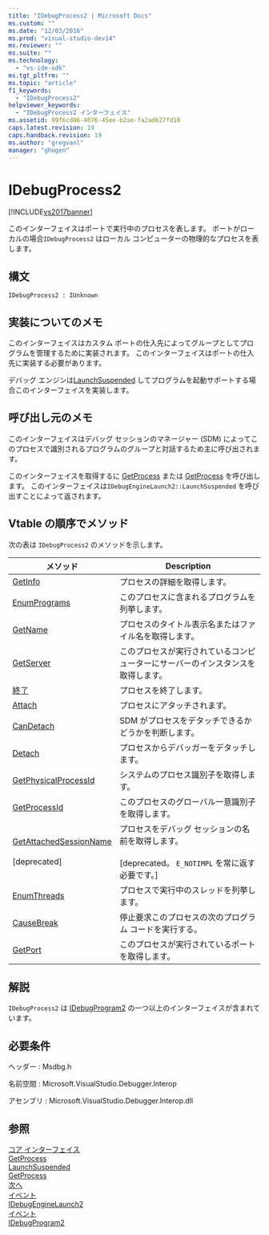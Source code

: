 ```yaml
---
title: "IDebugProcess2 | Microsoft Docs"
ms.custom: ""
ms.date: "12/03/2016"
ms.prod: "visual-studio-dev14"
ms.reviewer: ""
ms.suite: ""
ms.technology: 
  - "vs-ide-sdk"
ms.tgt_pltfrm: ""
ms.topic: "article"
f1_keywords: 
  - "IDebugProcess2"
helpviewer_keywords: 
  - "IDebugProcess2 インターフェイス"
ms.assetid: 99f6cd06-4076-45ee-b2ae-fa2ad627fd18
caps.latest.revision: 19
caps.handback.revision: 19
ms.author: "gregvanl"
manager: "ghogen"
---
```

# IDebugProcess2
[!INCLUDE[vs2017banner](../../../code-quality/includes/vs2017banner.md)]

このインターフェイスはポートで実行中のプロセスを表します。  ポートがローカルの場合`IDebugProcess2` はローカル コンピューターの物理的なプロセスを表します。  
  
## 構文  
  
```  
IDebugProcess2 : IUnknown  
```  
  
## 実装についてのメモ  
 このインターフェイスはカスタム ポートの仕入先によってグループとしてプログラムを管理するために実装されます。  このインターフェイスはポートの仕入先に実装する必要があります。  
  
 デバッグ エンジンは[LaunchSuspended](../../../extensibility/debugger/reference/idebugenginelaunch2-launchsuspended.md) してプログラムを起動サポートする場合このインターフェイスを実装します。  
  
## 呼び出し元のメモ  
 このインターフェイスはデバッグ セッションのマネージャー \(SDM\) によってこのプロセスで識別されるプログラムのグループと対話するため主に呼び出されます。  
  
 このインターフェイスを取得するに [GetProcess](../../../extensibility/debugger/reference/idebugprogram2-getprocess.md) または [GetProcess](../Topic/IDebugPort2::GetProcess.md) を呼び出します。  このインターフェイスは`IDebugEngineLaunch2::LaunchSuspended` を呼び出すことによって返されます。  
  
## Vtable の順序でメソッド  
 次の表は `IDebugProcess2` のメソッドを示します。  
  
|メソッド|Description|  
|----------|-----------------|  
|[GetInfo](../../../extensibility/debugger/reference/idebugprocess2-getinfo.md)|プロセスの詳細を取得します。|  
|[EnumPrograms](../../../extensibility/debugger/reference/idebugprocess2-enumprograms.md)|このプロセスに含まれるプログラムを列挙します。|  
|[GetName](../../../extensibility/debugger/reference/idebugprocess2-getname.md)|プロセスのタイトル表示名またはファイル名を取得します。|  
|[GetServer](../../../extensibility/debugger/reference/idebugprocess2-getserver.md)|このプロセスが実行されているコンピューターにサーバーのインスタンスを取得します。|  
|[終了](../../../extensibility/debugger/reference/idebugprocess2-terminate.md)|プロセスを終了します。|  
|[Attach](../../../extensibility/debugger/reference/idebugprocess2-attach.md)|プロセスにアタッチされます。|  
|[CanDetach](../../../extensibility/debugger/reference/idebugprocess2-candetach.md)|SDM がプロセスをデタッチできるかどうかを判断します。|  
|[Detach](../../../extensibility/debugger/reference/idebugprocess2-detach.md)|プロセスからデバッガーをデタッチします。|  
|[GetPhysicalProcessId](../../../extensibility/debugger/reference/idebugprocess2-getphysicalprocessid.md)|システムのプロセス識別子を取得します。|  
|[GetProcessId](../../../extensibility/debugger/reference/idebugprocess2-getprocessid.md)|このプロセスのグローバル一意識別子を取得します。|  
|[GetAttachedSessionName](../../../extensibility/debugger/reference/idebugprocess2-getattachedsessionname.md)<br /><br /> \[deprecated\]|プロセスをデバッグ セッションの名前を取得します。<br /><br /> \[deprecated。  `E_NOTIMPL` を常に返す必要です。\]|  
|[EnumThreads](../../../extensibility/debugger/reference/idebugprocess2-enumthreads.md)|プロセスで実行中のスレッドを列挙します。|  
|[CauseBreak](../../../extensibility/debugger/reference/idebugprocess2-causebreak.md)|停止要求このプロセスの次のプログラム コードを実行する。|  
|[GetPort](../../../extensibility/debugger/reference/idebugprocess2-getport.md)|このプロセスが実行されているポートを取得します。|  
  
## 解説  
 `IDebugProcess2` は [IDebugProgram2](../../../extensibility/debugger/reference/idebugprogram2.md) の一つ以上のインターフェイスが含まれています。  
  
## 必要条件  
 ヘッダー : Msdbg.h  
  
 名前空間 : Microsoft.VisualStudio.Debugger.Interop  
  
 アセンブリ : Microsoft.VisualStudio.Debugger.Interop.dll  
  
## 参照  
 [コア インターフェイス](../../../extensibility/debugger/reference/core-interfaces.md)   
 [GetProcess](../Topic/IDebugPort2::GetProcess.md)   
 [LaunchSuspended](../../../extensibility/debugger/reference/idebugenginelaunch2-launchsuspended.md)   
 [GetProcess](../../../extensibility/debugger/reference/idebugprogram2-getprocess.md)   
 [次へ](../../../extensibility/debugger/reference/ienumdebugprocesses2-next.md)   
 [イベント](../../../extensibility/debugger/reference/idebugportevents2-event.md)   
 [IDebugEngineLaunch2](../../../extensibility/debugger/reference/idebugenginelaunch2.md)   
 [イベント](../../../extensibility/debugger/reference/idebugeventcallback2-event.md)   
 [IDebugProgram2](../../../extensibility/debugger/reference/idebugprogram2.md)